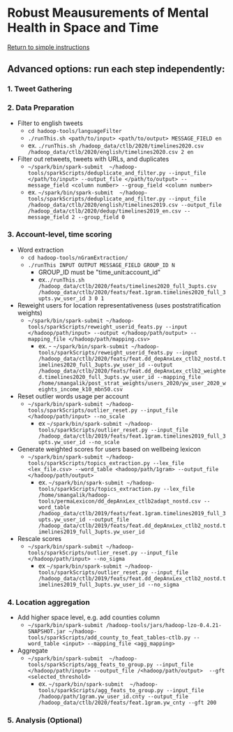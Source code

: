 # Robust Meausurements of Mental Health in Space and Time

[Return to simple instructions](/README.md)

## **Advanced options**: run each step independently:

### 1. Tweet Gathering

### 2. Data Preparation
  - Filter to english tweets
    - `cd hadoop-tools/languageFilter`
    - `./runThis.sh <path/to/input> <path/to/output> MESSAGE_FIELD en`
    - ex. `./runThis.sh /hadoop_data/ctlb/2020/timelines2020.csv /hadoop_data/ctlb/2020/english/timelines2020.csv 2 en`
  - Filter out retweets, tweets with URLs, and duplicates
    - `~/spark/bin/spark-submit  ~/hadoop-tools/sparkScripts/deduplicate_and_filter.py --input_file </path/to/input> --output_file </path/to/output> --message_field <column number> --group_field <column number>`
    - ex. `~/spark/bin/spark-submit  ~/hadoop-tools/sparkScripts/deduplicate_and_filter.py --input_file /hadoop_data/ctlb/2020/english/timelines2019.csv --output_file /hadoop_data/ctlb/2020/dedup/timelines2019_en.csv --message_field 2 --group_field 0`

### 3. Account-level, time scoring   
  - Word extraction
    - `cd hadoop-tools/nGramExtraction/`
    - `./runThis INPUT OUTPUT MESSAGE_FIELD GROUP_ID N` 
      - GROUP_ID must be "time_unit:account_id"
      - ex.`./runThis.sh /hadoop_data/ctlb/2020/feats/timelines2020_full_3upts.csv /hadoop_data/ctlb/2020/feats/feat.1gram.timelines2020_full_3upts.yw_user_id 3 0 1`
  - Reweight users for location representativeness (uses poststratification weights)
    - `~/spark/bin/spark-submit ~/hadoop-tools/sparkScripts/reweight_userid_feats.py --input </hadoop/path/input> --output </hadoop/path/output> --mapping_file </hadoop/path/mapping.csv>`
      - ex. - `~/spark/bin/spark-submit ~/hadoop-tools/sparkScripts/reweight_userid_feats.py --input /hadoop_data/ctlb/2020/feats/feat.dd_depAnxLex_ctlb2_nostd.timelines2020_full_3upts.yw_user_id --output /hadoop_data/ctlb/2020/feats/feat.dd_depAnxLex_ctlb2_weighted.timelines2020_full_3upts.yw_user_id --mapping_file /home/smangalik/post_strat_weights/users_2020/yw_user_2020_weights_income_k10_mbn50.csv`
  - Reset outlier words usage per account
    - `~/spark/bin/spark-submit ~/hadoop-tools/sparkScripts/outlier_reset.py --input_file </hadoop/path/input> --no_scale`
      - ex `~/spark/bin/spark-submit ~/hadoop-tools/sparkScripts/outlier_reset.py --input_file /hadoop_data/ctlb/2019/feats/feat.1gram.timelines2019_full_3upts.yw_user_id --no_scale`
  - Generate weighted scores for users based on wellbeing lexicon
    - `~/spark/bin/spark-submit ~/hadoop-tools/sparkScripts/topics_extraction.py --lex_file <lex_file.csv> --word_table <hadoop/path/1gram> --output_file </hadoop/path/output>`
      - ex. `~/spark/bin/spark-submit ~/hadoop-tools/sparkScripts/topics_extraction.py --lex_file /home/smangalik/hadoop-tools/permaLexicon/dd_depAnxLex_ctlb2adapt_nostd.csv --word_table /hadoop_data/ctlb/2019/feats/feat.1gram.timelines2019_full_3upts.yw_user_id --output_file /hadoop_data/ctlb/2019/feats/feat.dd_depAnxLex_ctlb2_nostd.timelines2019_full_3upts.yw_user_id`
  - Rescale scores
    - `~/spark/bin/spark-submit ~/hadoop-tools/sparkScripts/outlier_reset.py --input_file </hadoop/path/input> --no_sigma`
      - ex `~/spark/bin/spark-submit ~/hadoop-tools/sparkScripts/outlier_reset.py --input_file /hadoop_data/ctlb/2019/feats/feat.dd_depAnxLex_ctlb2_nostd.timelines2019_full_3upts.yw_user_id --no_sigma`

### 4. Location aggregation  
- Add higher space level, e.g. add counties column
  - `~/spark/bin/spark-submit /hadoop-tools/jars/hadoop-lzo-0.4.21-SNAPSHOT.jar ~/hadoop-tools/sparkScripts/add_county_to_feat_tables-ctlb.py --word_table <input> --mapping_file <agg_mapping>`
- Aggregate  
  - `~/spark/bin/spark-submit  ~/hadoop-tools/sparkScripts/agg_feats_to_group.py --input_file </hadoop/path/input> --output_file /<hadoop/path/output>  --gft <selected_threshold>`
    - ex. `~/spark/bin/spark-submit  ~/hadoop-tools/sparkScripts/agg_feats_to_group.py --input_file /hadoop/path/1gram.yw_user_id.cnty --output_file /hadoop_data/ctlb/2020/feats/feat.1gram.yw_cnty --gft 200`


### 5. Analysis (Optional) 


